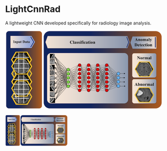 # LightCnnRad
A lightweight CNN developed specifically for radiology image analysis.

![alt text](https://github.com/PKhosravi-CityTech/LightCnnRad/blob/main/Images/LightCnnRad.png)


<img src="https://github.com/PKhosravi-CityTech/LightCnnRad/blob/main/Images/LightCnnRad.png" width="200" />

